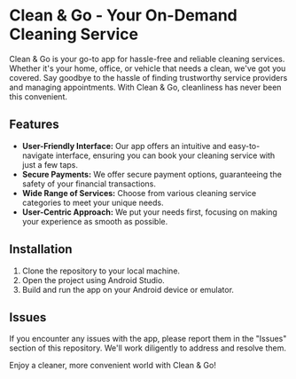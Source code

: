 # Clean & Go - Your On-Demand Cleaning Service

Clean & Go is your go-to app for hassle-free and reliable cleaning services. Whether it's your home, office, or vehicle that needs a clean, we've got you covered. Say goodbye to the hassle of finding trustworthy service providers and managing appointments. With Clean & Go, cleanliness has never been this convenient.

## Features
- **User-Friendly Interface:** Our app offers an intuitive and easy-to-navigate interface, ensuring you can book your cleaning service with just a few taps.
- **Secure Payments:** We offer secure payment options, guaranteeing the safety of your financial transactions.
- **Wide Range of Services:** Choose from various cleaning service categories to meet your unique needs.
- **User-Centric Approach:** We put your needs first, focusing on making your experience as smooth as possible.

## Installation
1. Clone the repository to your local machine.
2. Open the project using Android Studio.
3. Build and run the app on your Android device or emulator.

## Issues
If you encounter any issues with the app, please report them in the "Issues" section of this repository. We'll work diligently to address and resolve them.

Enjoy a cleaner, more convenient world with Clean & Go!
